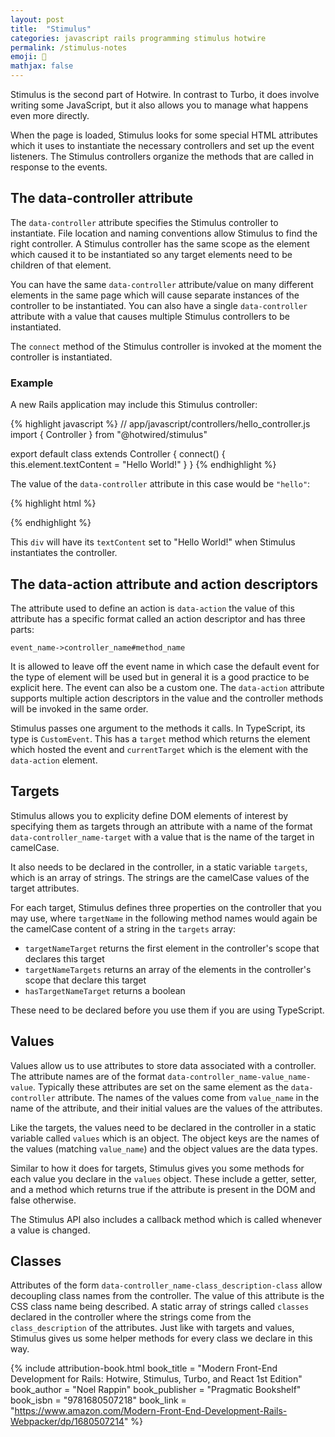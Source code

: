 ```yaml
---
layout: post
title:  "Stimulus"
categories: javascript rails programming stimulus hotwire
permalink: /stimulus-notes
emoji: 🥳
mathjax: false
---
```


Stimulus is the second part of Hotwire. In contrast to Turbo, it does involve writing some JavaScript, but it also allows you to manage what happens even more directly.

When the page is loaded, Stimulus looks for some special HTML attributes which it uses to instantiate the necessary controllers and set up the event listeners. The Stimulus controllers organize the methods that are called in response to the events.

## The data-controller attribute

The `data-controller` attribute specifies the Stimulus controller to instantiate. File location and naming conventions allow Stimulus to find the right controller. A Stimulus controller has the same scope as the element which caused it to be instantiated so any target elements need to be children of that element.

You can have the same `data-controller` attribute/value on many different elements in the same page which will cause separate instances of the controller to be instantiated. You can also have a single `data-controller` attribute with a value that causes multiple Stimulus controllers to be instantiated.

The `connect` method of the Stimulus controller is invoked at the moment the controller is instantiated.

### Example

A new Rails application may include this Stimulus controller:

{% highlight javascript %}
// app/javascript/controllers/hello_controller.js
import { Controller } from "@hotwired/stimulus"

export default class extends Controller {
  connect() {
    this.element.textContent = "Hello World!"
  }
}
{% endhighlight %}

The value of the `data-controller` attribute in this case would be `"hello"`:

{% highlight html %}
<div data-controller="hello"></div>
{% endhighlight %}

This `div` will have its `textContent` set to "Hello World!" when Stimulus instantiates the controller.

## The data-action attribute and action descriptors

The attribute used to define an action is `data-action` the value of this attribute has a specific format called an action descriptor and has three parts:

`event_name->controller_name#method_name`

It is allowed to leave off the event name in which case the default event for the type of element will be used but in general it is a good practice to be explicit here. The event can also be a custom one. The `data-action` attribute supports multiple action descriptors in the value and the controller methods will be invoked in the same order.

Stimulus passes one argument to the methods it calls. In TypeScript, its type is `CustomEvent`. This has a `target` method which returns the element which hosted the event and `currentTarget` which is the element with the `data-action` element. 

## Targets

Stimulus allows you to explicity define DOM elements of interest by specifying them as targets through an attribute with a name of the format `data-controller_name-target` with a value that is the name of the target in camelCase.

It also needs to be declared in the controller, in a static variable `targets`, which is an array of strings. The strings are the camelCase values of the target attributes.

For each target, Stimulus defines three properties on the controller that you may use, where `targetName` in the following method names would again be the camelCase content of a string in the `targets` array:
- `targetNameTarget` returns the first element in the controller's scope that declares this target
- `targetNameTargets` returns an array of the elements in the controller's scope that declare this target
- `hasTargetNameTarget` returns a boolean

These need to be declared before you use them if you are using TypeScript.

## Values

Values allow us to use attributes to store data associated with a controller. The attribute names are of the format `data-controller_name-value_name-value`. Typically these attributes are set on the same element as the `data-controller` attribute. The names of the values come from `value_name` in the name of the attribute, and their initial values are the values of the attributes.

Like the targets, the values need to be declared in the controller in a static variable called `values` which is an object. The object keys are the names of the values (matching `value_name`) and the object values are the data types. 

Similar to how it does for targets, Stimulus gives you some methods for each value you declare in the `values` object. These include a getter, setter, and a method which returns true if the attribute is present in the DOM and false otherwise.

The Stimulus API also includes a callback method which is called whenever a value is changed.

## Classes

Attributes of the form `data-controller_name-class_description-class` allow decoupling class names from the controller. The value of this attribute is the CSS class name being described. A static array of strings called `classes` declared in the controller where the strings come from the `class_description` of the attributes. Just like with targets and values, Stimulus gives us some helper methods for every class we declare in this way.


{% include attribution-book.html
  book_title = "Modern Front-End Development for Rails&#58; Hotwire, Stimulus, Turbo, and React 1st Edition"
  book_author = "Noel Rappin"
  book_publisher = "Pragmatic Bookshelf"
  book_isbn = "9781680507218"
  book_link = "https://www.amazon.com/Modern-Front-End-Development-Rails-Webpacker/dp/1680507214"
%}